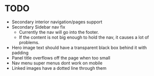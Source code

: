 TODO
====

- Secondary interior navigation/pages support
- Secondary Sidebar nav fix
  - Currently the nav will go into the footer. 
  - If the content is not big enough to hold the nav, it causes a lot of problems.
- Hero image text should have a transparent black box behind it with padding
- Panel title overflows off the page when too small
- Nav menu super menus dont work on mobile
- Linked images have a dotted line through them